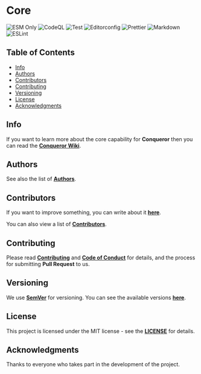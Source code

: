 # Core

![ESM Only](https://img.shields.io/badge/ESM-only-gray?labelColor=fe0)
![CodeQL](https://img.shields.io/github/actions/workflow/status/Conqueror-Site-Builder/core/codeql.yml?label=CodeQL)
![Test](https://img.shields.io/github/actions/workflow/status/Conqueror-Site-Builder/core/mocha.yml?label=Test)
![Editorconfig](https://img.shields.io/github/actions/workflow/status/Conqueror-Site-Builder/core/editorconfig.yml?label=Editorconfig)
![Prettier](https://img.shields.io/github/actions/workflow/status/Conqueror-Site-Builder/core/prettier.yml?label=Prettier)
![Markdown](https://img.shields.io/github/actions/workflow/status/Conqueror-Site-Builder/core/markdown.yml?label=Markdown)
![ESLint](https://img.shields.io/github/actions/workflow/status/Conqueror-Site-Builder/core/eslint.yml?label=ESLint)

## Table of Contents

-   [Info](#info)
-   [Authors](#authors)
-   [Contributors](#contributors)
-   [Contributing](#contributing)
-   [Versioning](#versioning)
-   [License](#license)
-   [Acknowledgments](#acknowledgments)

## Info

If you want to learn more about the core capability for **Conqueror**
then you can read the
[**Conqueror Wiki**](https://github.com/Conqueror-Site-Builder/conqueror/wiki).

## Authors

See also the list of [**Authors**](AUTHORS.md).

## Contributors

If you want to improve something, you can write about it
[**here**](https://github.com/Conqueror-Site-Builder/core/issues/new/choose).

You can also view a list of [**Contributors**](CONTRIBUTORS.md).

## Contributing

Please read [**Contributing**](CONTRIBUTING.md)
and [**Code of Conduct**](CODE_OF_CONDUCT.md) for details,
and the process for submitting **Pull Request** to us.

## Versioning

We use [**SemVer**](https://semver.org) for versioning.
You can see the available versions
[**here**](https://github.com/Conqueror-Site-Builder/core/tags).

## License

This project is licensed under the MIT license - see the
[**LICENSE**](LICENSE) for details.

## Acknowledgments

Thanks to everyone who takes part in the development of the project.
